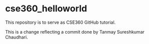 # cse360_helloworld
This repository is to serve as CSE360 GitHub tutorial.

This is a change reflecting a commit done by Tanmay Sureshkumar Chaudhari.
